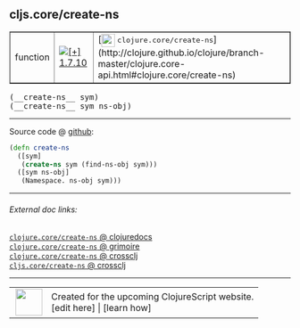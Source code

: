 ## cljs.core/create-ns



 <table border="1">
<tr>
<td>function</td>
<td><a href="https://github.com/cljsinfo/cljs-api-docs/tree/1.7.10"><img valign="middle" alt="[+] 1.7.10" title="Added in 1.7.10" src="https://img.shields.io/badge/+-1.7.10-lightgrey.svg"></a> </td>
<td>
[<img height="24px" valign="middle" src="http://i.imgur.com/1GjPKvB.png"> <samp>clojure.core/create-ns</samp>](http://clojure.github.io/clojure/branch-master/clojure.core-api.html#clojure.core/create-ns)
</td>
</tr>
</table>


 <samp>
(__create-ns__ sym)<br>
</samp>
 <samp>
(__create-ns__ sym ns-obj)<br>
</samp>

---







Source code @ [github](https://github.com/clojure/clojurescript/blob/r1.7.145/src/main/cljs/cljs/core.cljs#L10153-L10157):

```clj
(defn create-ns
  ([sym]
   (create-ns sym (find-ns-obj sym)))
  ([sym ns-obj]
   (Namespace. ns-obj sym)))
```

<!--
Repo - tag - source tree - lines:

 <pre>
clojurescript @ r1.7.145
└── src
    └── main
        └── cljs
            └── cljs
                └── <ins>[core.cljs:10153-10157](https://github.com/clojure/clojurescript/blob/r1.7.145/src/main/cljs/cljs/core.cljs#L10153-L10157)</ins>
</pre>

-->

---



###### External doc links:

[`clojure.core/create-ns` @ clojuredocs](http://clojuredocs.org/clojure.core/create-ns)<br>
[`clojure.core/create-ns` @ grimoire](http://conj.io/store/v1/org.clojure/clojure/1.7.0-beta3/clj/clojure.core/create-ns/)<br>
[`clojure.core/create-ns` @ crossclj](http://crossclj.info/fun/clojure.core/create-ns.html)<br>
[`cljs.core/create-ns` @ crossclj](http://crossclj.info/fun/cljs.core.cljs/create-ns.html)<br>

---

 <table>
<tr><td>
<img valign="middle" align="right" width="48px" src="http://i.imgur.com/Hi20huC.png">
</td><td>
Created for the upcoming ClojureScript website.<br>
[edit here] | [learn how]
</td></tr></table>

[edit here]:https://github.com/cljsinfo/cljs-api-docs/blob/master/cljsdoc/cljs.core/create-ns.cljsdoc
[learn how]:https://github.com/cljsinfo/cljs-api-docs/wiki/cljsdoc-files

<!--

This information was too distracting to show to readers, but I'll leave it
commented here since it is helpful to:

- pretty-print the data used to generate this document
- and show how to retrieve that data



The API data for this symbol:

```clj
{:ns "cljs.core",
 :name "create-ns",
 :signature ["[sym]" "[sym ns-obj]"],
 :history [["+" "1.7.10"]],
 :type "function",
 :full-name-encode "cljs.core/create-ns",
 :source {:code "(defn create-ns\n  ([sym]\n   (create-ns sym (find-ns-obj sym)))\n  ([sym ns-obj]\n   (Namespace. ns-obj sym)))",
          :title "Source code",
          :repo "clojurescript",
          :tag "r1.7.145",
          :filename "src/main/cljs/cljs/core.cljs",
          :lines [10153 10157]},
 :full-name "cljs.core/create-ns",
 :clj-symbol "clojure.core/create-ns"}

```

Retrieve the API data for this symbol:

```clj
;; from Clojure REPL
(require '[clojure.edn :as edn])
(-> (slurp "https://raw.githubusercontent.com/cljsinfo/cljs-api-docs/catalog/cljs-api.edn")
    (edn/read-string)
    (get-in [:symbols "cljs.core/create-ns"]))
```

-->
